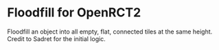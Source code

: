 # Floodfill for OpenRCT2

Floodfill an object into all empty, flat, connected tiles at the same height. Credit to Sadret for the initial logic.
